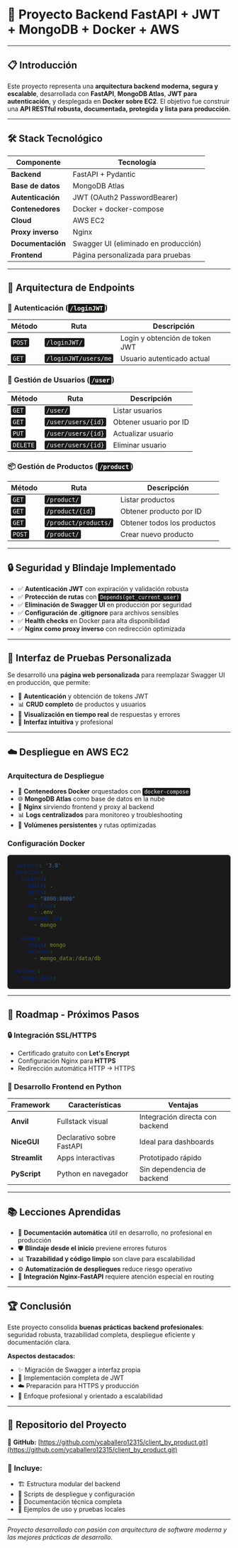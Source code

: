 # 🧠 Proyecto Backend FastAPI + JWT + MongoDB + Docker + AWS

---

## 📋 Introducción

Este proyecto representa una **arquitectura backend moderna, segura y escalable**, desarrollada con **FastAPI**, **MongoDB Atlas**, **JWT para autenticación**, y desplegada en **Docker sobre EC2**. El objetivo fue construir una **API RESTful robusta, documentada, protegida y lista para producción**.

---

## 🛠️ Stack Tecnológico

| Componente | Tecnología |
| --- | --- |
| **Backend** | FastAPI + Pydantic |
| **Base de datos** | MongoDB Atlas |
| **Autenticación** | JWT (OAuth2 PasswordBearer) |
| **Contenedores** | Docker + docker-compose |
| **Cloud** | AWS EC2 |
| **Proxy inverso** | Nginx |
| **Documentación** | Swagger UI (eliminado en producción) |
| **Frontend** | Página personalizada para pruebas |

---

## 🔗 Arquitectura de Endpoints

### 🔐 **Autenticación** (`/loginJWT`)

| Método | Ruta | Descripción |
| --- | --- | --- |
| `POST` | `/loginJWT/` | Login y obtención de token JWT |
| `GET` | `/loginJWT/users/me` | Usuario autenticado actual |

### 👤 **Gestión de Usuarios** (`/user`)

| Método | Ruta | Descripción |
| --- | --- | --- |
| `GET` | `/user/` | Listar usuarios |
| `GET` | `/user/users/{id}` | Obtener usuario por ID |
| `PUT` | `/user/users/{id}` | Actualizar usuario |
| `DELETE` | `/user/users/{id}` | Eliminar usuario |

### 📦 **Gestión de Productos** (`/product`)

| Método | Ruta | Descripción |
| --- | --- | --- |
| `GET` | `/product/` | Listar productos |
| `GET` | `/product/{id}` | Obtener producto por ID |
| `GET` | `/product/products/` | Obtener todos los productos |
| `POST` | `/product/` | Crear nuevo producto |

---

## 🔒 Seguridad y Blindaje Implementado

- ✅ **Autenticación JWT** con expiración y validación robusta
- ✅ **Protección de rutas** con `Depends(get_current_user)`
- ✅ **Eliminación de Swagger UI** en producción por seguridad
- ✅ **Configuración de .gitignore** para archivos sensibles
- ✅ **Health checks** en Docker para alta disponibilidad
- ✅ **Nginx como proxy inverso** con redirección optimizada

---

## 🎨 Interfaz de Pruebas Personalizada

Se desarrolló una **página web personalizada** para reemplazar Swagger UI en producción, que permite:

- 🔑 **Autenticación** y obtención de tokens JWT
- 📊 **CRUD completo** de productos y usuarios
- 📱 **Visualización en tiempo real** de respuestas y errores
- 🎯 **Interfaz intuitiva** y profesional

---

## ☁️ Despliegue en AWS EC2

### Arquitectura de Despliegue

- 🐳 **Contenedores Docker** orquestados con `docker-compose`
- 🌐 **MongoDB Atlas** como base de datos en la nube
- 🔄 **Nginx** sirviendo frontend y proxy al backend
- 📊 **Logs centralizados** para monitoreo y troubleshooting
- 💾 **Volúmenes persistentes** y rutas optimizadas

### Configuración Docker

```yaml
version: '3.8'
services:
  backend:
    build: .
    ports:
      - "8000:8000"
    env_file:
      - .env
    depends_on:
      - mongo
      
  mongo:
    image: mongo
    volumes:
      - mongo_data:/data/db
      
volumes:
  mongo_data:
```

<style>
pre {
  background-color: #1a1a1a !important;
  color: #f8f8f2 !important;
  border: 1px solid #333 !important;
  border-radius: 6px !important;
  padding: 16px !important;
  font-family: 'Consolas', 'Monaco', 'Courier New', monospace !important;
}

code {
  background-color: #1a1a1a !important;
  color: #f8f8f2 !important;
  padding: 2px 4px !important;
  border-radius: 3px !important;
}
</style>

---

## 🚀 Roadmap - Próximos Pasos

### 🔒 **Integración SSL/HTTPS**
- Certificado gratuito con **Let's Encrypt**
- Configuración Nginx para **HTTPS**
- Redirección automática HTTP → HTTPS

### 🎨 **Desarrollo Frontend en Python**

| Framework | Características | Ventajas |
| --- | --- | --- |
| **Anvil** | Fullstack visual | Integración directa con backend |
| **NiceGUI** | Declarativo sobre FastAPI | Ideal para dashboards |
| **Streamlit** | Apps interactivas | Prototipado rápido |
| **PyScript** | Python en navegador | Sin dependencia de backend |

---

## 📚 Lecciones Aprendidas

- 📖 **Documentación automática** útil en desarrollo, no profesional en producción
- 🛡️ **Blindaje desde el inicio** previene errores futuros
- 📊 **Trazabilidad y código limpio** son clave para escalabilidad
- ⚙️ **Automatización de despliegues** reduce riesgo operativo
- 🔧 **Integración Nginx-FastAPI** requiere atención especial en routing

---

## 🏆 Conclusión

Este proyecto consolida **buenas prácticas backend profesionales**: seguridad robusta, trazabilidad completa, despliegue eficiente y documentación clara. 

**Aspectos destacados:**
- ✨ Migración de Swagger a interfaz propia
- 🔐 Implementación completa de JWT
- ☁️ Preparación para HTTPS y producción
- 🎯 Enfoque profesional y orientado a escalabilidad

---

## 📂 Repositorio del Proyecto

🔗 **GitHub:** [https://github.com/ycaballero12315/client_by_product.git](https://github.com/ycaballero12315/client_by_product.git)

### 📁 **Incluye:**
- 🏗️ Estructura modular del backend
- 🚀 Scripts de despliegue y configuración
- 📖 Documentación técnica completa
- 🧪 Ejemplos de uso y pruebas locales

---

*Proyecto desarrollado con pasión con arquitectura de software moderna y las mejores prácticas de desarrollo.*
